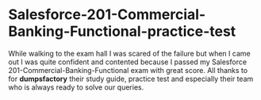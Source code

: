 # Salesforce-201-Commercial-Banking-Functional-practice-test
While walking to the exam hall I was scared of the failure but when I came out I was quite confident and contented because I passed my Salesforce 201-Commercial-Banking-Functional exam with great score. All thanks to for **dumpsfactory** their study guide, practice test and especially their team who is always ready to solve our queries.
